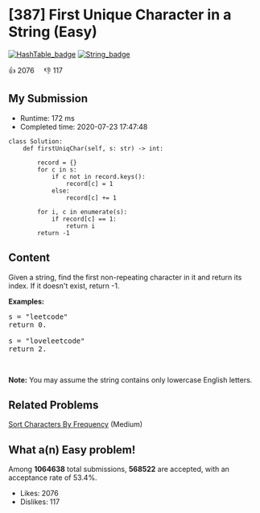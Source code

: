 # [387] First Unique Character in a String (Easy)

[![HashTable_badge](https://img.shields.io/badge/topic-HashTable-green.svg)](https://leetcode.com/problems/first-unique-character-in-a-string/)  [![String_badge](https://img.shields.io/badge/topic-String-green.svg)](https://leetcode.com/problems/first-unique-character-in-a-string/) 

:+1: 2076 &nbsp; &nbsp; :thumbsdown: 117

## My Submission

- Runtime: 172 ms
- Completed time: 2020-07-23 17:47:48

```python3
class Solution:
    def firstUniqChar(self, s: str) -> int:

        record = {}
        for c in s:
            if c not in record.keys():
                record[c] = 1
            else:
                record[c] += 1
        
        for i, c in enumerate(s):
            if record[c] == 1:
                return i
        return -1
```

## Content
<p>Given a string, find the first non-repeating character in it and return its index. If it doesn&#39;t exist, return -1.</p>

<p><b>Examples:</b></p>

<pre>
s = &quot;leetcode&quot;
return 0.

s = &quot;loveleetcode&quot;
return 2.
</pre>

<p>&nbsp;</p>

<p><b>Note:</b> You may assume the string contains only lowercase English letters.</p>


## Related Problems
[Sort Characters By Frequency](https://leetcode.com/problems/sort-characters-by-frequency/) (Medium) <br>

## What a(n) Easy problem!
Among **1064638** total submissions, **568522** are accepted, with an acceptance rate of 53.4%. <br>

- Likes: 2076
- Dislikes: 117

